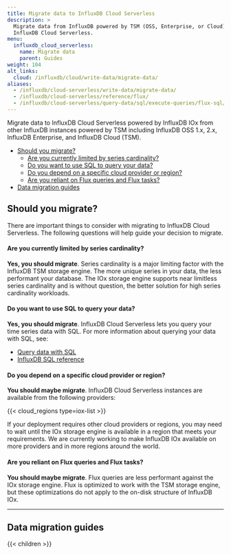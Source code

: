 ```yaml
---
title: Migrate data to InfluxDB Cloud Serverless
description: >
  Migrate data from InfluxDB powered by TSM (OSS, Enterprise, or Cloud) to
  InfluxDB Cloud Serverless.
menu:
  influxdb_cloud_serverless:
    name: Migrate data
    parent: Guides
weight: 104
alt_links:
  cloud: /influxdb/cloud/write-data/migrate-data/
aliases:
  - /influxdb/cloud-serverless/write-data/migrate-data/
  - /influxdb/cloud-serverless/reference/flux/
  - /influxdb/cloud-serverless/query-data/sql/execute-queries/flux-sql/
---
```


Migrate data to InfluxDB Cloud Serverless powered by InfluxDB IOx from other 
InfluxDB instances powered by TSM including InfluxDB OSS 1.x, 2.x,
InfluxDB Enterprise, and InfluxDB Cloud (TSM).

- [Should you migrate?](#should-you-migrate)
  - [Are you currently limited by series cardinality?](#are-you-currently-limited-by-series-cardinality)
  - [Do you want to use SQL to query your data?](#do-you-want-to-use-sql-to-query-your-data)
  <!-- - [Do you want better InfluxQL performance?](#do-you-want-better-influxql-performance) -->
  - [Do you depend on a specific cloud provider or region?](#do-you-depend-on-a-specific-cloud-provider-or-region)
  - [Are you reliant on Flux queries and Flux tasks?](#are-you-reliant-on-flux-queries-and-flux-tasks)
- [Data migration guides](#data-migration-guides)

## Should you migrate?

There are important things to consider with migrating to InfluxDB Cloud Serverless.
The following questions will help guide your decision to migrate.

#### Are you currently limited by series cardinality?

**Yes, you should migrate**. Series cardinality is a major limiting factor with
the InfluxDB TSM storage engine. The more unique series in your data, the less
performant your database.
The IOx storage engine supports near limitless series cardinality and is without
question, the better solution for high series cardinality workloads.

#### Do you want to use SQL to query your data?

**Yes, you should migrate**. InfluxDB Cloud Serverless lets you query your time
series data with SQL. For more information about querying your data with SQL, see:

- [Query data with SQL](/influxdb/cloud-serverless/query-data/sql/)
- [InfluxDB SQL reference](/influxdb/cloud-serverless/reference/sql/)

<!-- #### Do you want better InfluxQL performance?

**Yes, you should migrate**. One of the primary goals when designing the InfluxDB
IOx storage engine was to enable performant implementations of both SQL and InfluxQL.
When compared to querying InfluxDB powered by TSM (InfluxDB OSS 1.x, 2.x, and Enterprise),
InfluxQL queries are more performant when querying InfluxDB powered by InfluxDB IOx. -->

#### Do you depend on a specific cloud provider or region?

**You should maybe migrate**. InfluxDB Cloud Serverless instances are available
from the following providers:

{{< cloud_regions type=iox-list >}}

If your deployment requires other cloud providers or regions, you may need to
wait until the IOx storage engine is available in a region that meets your requirements.
We are currently working to make InfluxDB IOx available on more providers and
in more regions around the world.

#### Are you reliant on Flux queries and Flux tasks?

**You should maybe migrate**. Flux queries are less performant against the IOx
storage engine. Flux is optimized to work with the TSM storage engine, but these
optimizations do not apply to the on-disk structure of InfluxDB IOx.

---

## Data migration guides

{{< children >}}
